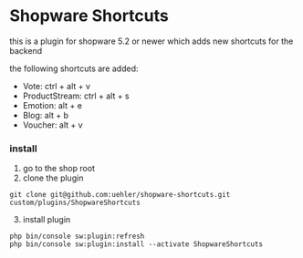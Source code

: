 # Shopware Shortcuts

this is a plugin for shopware 5.2 or newer which adds new shortcuts for the backend

the following shortcuts are added:

- Vote: ctrl + alt + v 
- ProductStream: ctrl + alt + s 
- Emotion: alt + e 
- Blog: alt + b 
- Voucher: alt + v


### install

1) go to the shop root
2) clone the plugin
```
git clone git@github.com:uehler/shopware-shortcuts.git custom/plugins/ShopwareShortcuts
```
3) install plugin
```
php bin/console sw:plugin:refresh
php bin/console sw:plugin:install --activate ShopwareShortcuts
```
